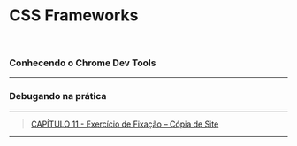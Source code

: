 # CSS Frameworks

<br>

###  Conhecendo o Chrome Dev Tools







---

### Debugando na prática







---

> [CAPÍTULO 11 - Exercício de Fixação – Cópia de Site]()

---
